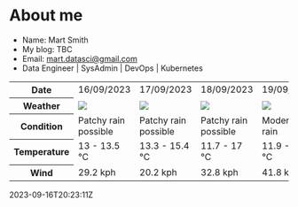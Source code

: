 # About me

- Name: Mart Smith
- My blog: TBC
- Email: [mart.datasci@gmail.com](mailto:mart.datasci6@gmail.com)
- Data Engineer | SysAdmin | DevOps | Kubernetes


<table>
    <tr>
        <th>Date</th>
        <td>16/09/2023</td><td>17/09/2023</td><td>18/09/2023</td><td>19/09/2023</td><td>20/09/2023</td><td>21/09/2023</td><td>22/09/2023</td>
    </tr>
    <tr>
        <th>Weather</th>
        <td><img src="https://cdn.weatherapi.com/weather/64x64/day/176.png"/></td><td><img src="https://cdn.weatherapi.com/weather/64x64/day/176.png"/></td><td><img src="https://cdn.weatherapi.com/weather/64x64/day/176.png"/></td><td><img src="https://cdn.weatherapi.com/weather/64x64/day/302.png"/></td><td><img src="https://cdn.weatherapi.com/weather/64x64/day/176.png"/></td><td><img src="https://cdn.weatherapi.com/weather/64x64/day/113.png"/></td><td><img src="https://cdn.weatherapi.com/weather/64x64/day/176.png"/></td>
    </tr>
    <tr>
        <th>Condition</th>
        <td width="200px">Patchy rain possible</td><td width="200px">Patchy rain possible</td><td width="200px">Patchy rain possible</td><td width="200px">Moderate rain</td><td width="200px">Patchy rain possible</td><td width="200px">Sunny</td><td width="200px">Patchy rain possible</td>
    </tr>
    <tr>
        <th>Temperature</th>
        <td>13 -  13.5 °C</td><td>13.3 -  15.4 °C</td><td>11.7 -  17 °C</td><td>11.9 -  15.6 °C</td><td>11.1 -  17 °C</td><td>9.8 -  14.6 °C</td><td>11.6 -  15 °C</td>
    </tr>
    <tr>
        <th>Wind</th>
        <td>29.2 kph</td><td>20.2 kph</td><td>32.8 kph</td><td>41.8 kph</td><td>38.5 kph</td><td>17.3 kph</td><td>24.8 kph</td>
    </tr>
</table>


2023-09-16T20:23:11Z

